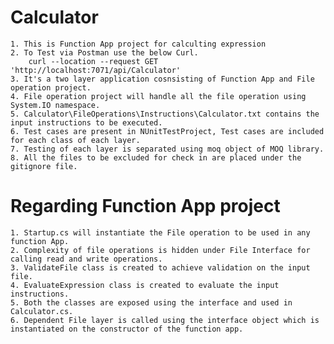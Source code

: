 # Calculator

	1. This is Function App project for calculting expression
	2. To Test via Postman use the below Curl.
		curl --location --request GET 'http://localhost:7071/api/Calculator'
	3. It's a two layer application cosnsisting of Function App and File operation project.
	4. File operation project will handle all the file operation using System.IO namespace.
	5. Calculator\FileOperations\Instructions\Calculator.txt contains the input instructions to be executed.
	6. Test cases are present in NUnitTestProject, Test cases are included for each class of each layer.
	7. Testing of each layer is separated using moq object of MOQ library.
	8. All the files to be excluded for check in are placed under the gitignore file.

# Regarding Function App project

	1. Startup.cs will instantiate the File operation to be used in any function App.
	2. Complexity of file operations is hidden under File Interface for calling read and write operations.
	3. ValidateFile class is created to achieve validation on the input file.
	4. EvaluateExpression class is created to evaluate the input instructions.
	5. Both the classes are exposed using the interface and used in Calculator.cs.
	6. Dependent File layer is called using the interface object which is instantiated on the constructor of the function app.